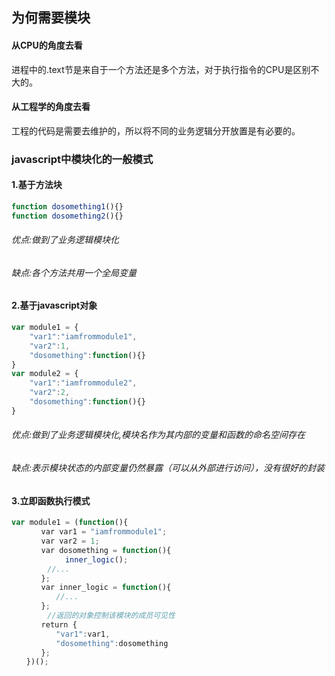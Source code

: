 ## 为何需要模块
#### 从CPU的角度去看
进程中的.text节是来自于一个方法还是多个方法，对于执行指令的CPU是区别不大的。
#### 从工程学的角度去看
工程的代码是需要去维护的，所以将不同的业务逻辑分开放置是有必要的。
### javascript中模块化的一般模式
#### 1.基于方法块

```javascript
function dosomething1(){}
function dosomething2(){}
```

###### 优点:做到了业务逻辑模块化
###### 缺点:各个方法共用一个全局变量

#### 2.基于javascript对象

```javascript
var module1 = {
	"var1":"iamfrommodule1",
	"var2":1,
	"dosomething":function(){}
}
var module2 = {
	"var1":"iamfrommodule2",
	"var2":2,
	"dosomething":function(){}
}
```

###### 优点:做到了业务逻辑模块化,模块名作为其内部的变量和函数的命名空间存在
###### 缺点:表示模块状态的内部变量仍然暴露（可以从外部进行访问），没有很好的封装

#### 3.立即函数执行模式
```javascript
var module1 = (function(){
　　　　var var1 = "iamfrommodule1";
　　　　var var2 = 1;
　　　　var dosomething = function(){
    		inner_logic();
		//...
　　　　};
　　　　var inner_logic = function(){
　　　　　　//...
　　　　};
    	//返回的对象控制该模块的成员可见性
　　　　return {
　　　　　　"var1":var1,
　　　　　　"dosomething":dosomething
　　　　};
　　})();
  ```
  
